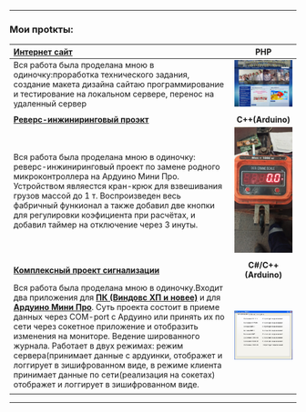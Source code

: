____
### Мои проtкты:
|__[Интернет сайт](http://energy-licey.com.ua)__| __PHP__ |
|:----|:---------------------:|
| Вся работа была проделана мною в одиночку:проработка технического задания, создание макета дизайна сайтаю программирование и тестирование на локальном сервере, перенос на удаленный сервер |![Скриншоты сайта](./Readme/site.gif) |
| | |
| __[Реверс-инжиниринговый проэкт](https://github.com/oldr1990/arduino/tree/main/OSC_CRANE_SCALE)__|__C++(Arduino)__|
| Вся работа была проделана мною в одиночку: реверс-инжиниринговый проект по замене родного микроконтроллера на Ардуино Мини Про. Устройством являестся кран-крюк для взвешивания грузов массой до 1 т. Воспроизведен весь фабричный функионал а также добавил две кнопки для регулировки коэфициента при расчётах, и добавил таймер на отключение через 3 инуты. |![Фото проэкта](./Readme/OSC.gif) |
| | |
| __[Комплексный проект сигнализации](https://github.com/oldr1990/Alarm_7)__ | __C#/C++(Arduino)__|
| Вся работа была проделана мною в одиночку.Входит два приложения для __[ПК (Виндовс ХП и новее)](https://github.com/oldr1990/Alarm_7)__ и для __[Ардуино Мини Про](https://github.com/oldr1990/arduino/tree/main/Alarm_7)__. Суть проекта состоит в приеме данных через COM-port с Ардуино или принять их по сети через сокетное приложение и отобразить изменения на мониторе. Ведение шированного журнала. Работает в двух режимах: режим сервера(принимает данные с ардуинки, отображет и логгирует в зишифрованном виде, в режиме клиента принимает данные по сети(реализация на сокетах) отображет и логгирует в зишифрованном виде. | ![Фото проэкта](./Readme/alarm.gif) |
| | |
____
